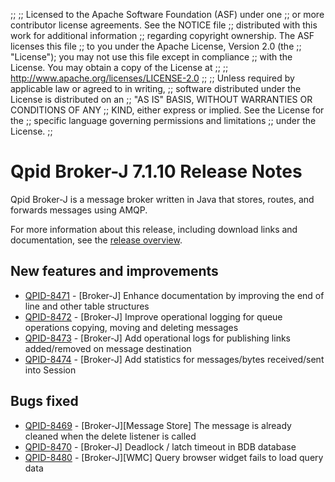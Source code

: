 ;;
;; Licensed to the Apache Software Foundation (ASF) under one
;; or more contributor license agreements.  See the NOTICE file
;; distributed with this work for additional information
;; regarding copyright ownership.  The ASF licenses this file
;; to you under the Apache License, Version 2.0 (the
;; "License"); you may not use this file except in compliance
;; with the License.  You may obtain a copy of the License at
;; 
;;   http://www.apache.org/licenses/LICENSE-2.0
;; 
;; Unless required by applicable law or agreed to in writing,
;; software distributed under the License is distributed on an
;; "AS IS" BASIS, WITHOUT WARRANTIES OR CONDITIONS OF ANY
;; KIND, either express or implied.  See the License for the
;; specific language governing permissions and limitations
;; under the License.
;;

# Qpid Broker-J 7.1.10 Release Notes

Qpid Broker-J is a message broker written in Java that stores, routes,
and forwards messages using AMQP.

For more information about this release, including download links and
documentation, see the [release overview](index.html).


## New features and improvements

 - [QPID-8471](https://issues.apache.org/jira/browse/QPID-8471) - [Broker-J] Enhance documentation by improving the end of line and other table structures
 - [QPID-8472](https://issues.apache.org/jira/browse/QPID-8472) - [Broker-J] Improve operational logging for queue operations copying, moving and deleting messages
 - [QPID-8473](https://issues.apache.org/jira/browse/QPID-8473) - [Broker-J] Add operational logs for publishing links added/removed on message destination
 - [QPID-8474](https://issues.apache.org/jira/browse/QPID-8474) - [Broker-J] Add statistics for messages/bytes received/sent into Session

## Bugs fixed

 - [QPID-8469](https://issues.apache.org/jira/browse/QPID-8469) - [Broker-J][Message Store] The message is already cleaned when the delete listener is called
 - [QPID-8470](https://issues.apache.org/jira/browse/QPID-8470) - [Broker-J] Deadlock  / latch timeout in BDB database
 - [QPID-8480](https://issues.apache.org/jira/browse/QPID-8480) - [Broker-J][WMC] Query browser widget fails to load query data